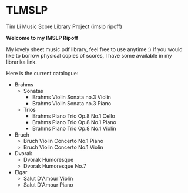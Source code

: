# TLMSLP
Tim Li Music Score Library Project (imslp ripoff)

**Welcome to my IMSLP Ripoff**

My lovely sheet music pdf library, feel free to use anytime :)
If you would like to borrow physical copies of scores, I have some available in my librarika link.

Here is the current catalogue:

- Brahms
  - Sonatas
    - Brahms Violin Sonata no.3 Violin
    - Brahms Violin Sonata no.3 Piano
  - Trios
    - Brahms Piano Trio Op.8 No.1 Cello
    - Brahms Piano Trio Op.8 No.1 Piano
    - Brahms Piano Trio Op.8 No.1 Violin
- Bruch
  - Bruch Violin Concerto No.1 Piano
  - Bruch Violin Concerto No.1 Violin
- Dvorak
  - Dvorak Humoresque
  - Dvorak Humoresque No.7
- Elgar
  - Salut D'Amour Violin
  - Salut D'Amour Piano
